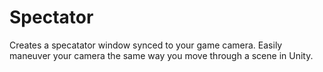 # Spectator
 Creates a specatator window synced to your game camera. Easily maneuver your camera the same way you move through a scene in Unity.
